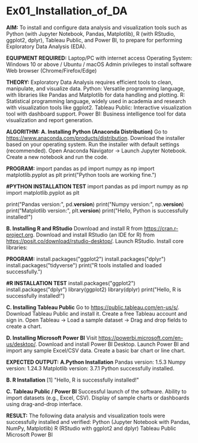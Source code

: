 # Ex01_Installation_of_DA
**AIM:**
To install and configure data analysis and visualization tools such as Python (with Jupyter Notebook, Pandas, Matplotlib), R (with RStudio, ggplot2, dplyr), Tableau Public, and Power BI, to prepare for performing Exploratory Data Analysis (EDA).

**EQUIPMENT REQUIRED:**
Laptop/PC with internet access
Operating System: Windows 10 or above / Ubuntu / macOS
Admin privileges to install software
Web browser (Chrome/Firefox/Edge)

**THEORY:**
Exploratory Data Analysis requires efficient tools to clean, manipulate, and visualize data.
Python: Versatile programming language, with libraries like Pandas and Matplotlib for data handling and plotting.
R: Statistical programming language, widely used in academia and research with visualization tools like ggplot2.
Tableau Public: Interactive visualization tool with dashboard support.
Power BI: Business intelligence tool for data visualization and report generation.

**ALGORITHM:**
**A. Installing Python (Anaconda Distribution)**
Go to https://www.anaconda.com/products/distribution.
Download the installer based on your operating system.
Run the installer with default settings (recommended).
Open Anaconda Navigator → Launch Jupyter Notebook.
Create a new notebook and run the code.

**PROGRAM:**
import pandas as pd
import numpy as np
import matplotlib.pyplot as plt
print("Python tools are working fine.")

**#PYTHON INSTALLATION TEST**
import pandas as pd
import numpy as np
import matplotlib.pyplot as plt

print("Pandas version:", pd.__version__)
print("Numpy version:", np.__version__)
print("Matplotlib version:", plt.__version__)
print("Hello, Python is successfully installed!")




**B. Installing R and RStudio**
Download and install R from https://cran.r-project.org.
Download and install RStudio (an IDE for R) from https://posit.co/download/rstudio-desktop/.
Launch RStudio.
Install core libraries:

**PROGRAM:**
install.packages("ggplot2")
install.packages("dplyr")
install.packages("tidyverse")
print("R tools installed and loaded successfully.")

**#R INSTALLATION TEST**
install.packages("ggplot2")
install.packages("dplyr")
library(ggplot2)
library(dplyr)
print("Hello, R is successfully installed!")

**C. Installing Tableau Public**
Go to https://public.tableau.com/en-us/s/.
Download Tableau Public and install it.
Create a free Tableau account and sign in.
Open Tableau → Load a sample dataset → Drag and drop fields to create a chart.

**D. Installing Microsoft Power BI**
Visit https://powerbi.microsoft.com/en-us/desktop/.
Download and install Power BI Desktop.
Launch Power BI and import any sample Excel/CSV data.
Create a basic bar chart or line chart.


**EXPECTED OUTPUT:**
**A.Python Installation**
Pandas version: 1.5.3
Numpy version: 1.24.3
Matplotlib version: 3.7.1
Python successfully installed.

**B. R Installation**
[1] "Hello, R is successfully installed!"

**C. Tableau Public / Power BI**
Successful launch of the software.
Ability to import datasets (e.g., Excel, CSV).
Display of sample charts or dashboards using drag-and-drop interface.

**RESULT:**
The following data analysis and visualization tools were successfully installed and verified:
Python (Jupyter Notebook with Pandas, NumPy, Matplotlib)
R (RStudio with ggplot2 and dplyr)
Tableau Public
Microsoft Power BI
